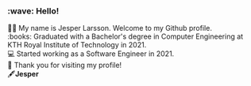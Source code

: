 <h3>:wave: Hello!</h3>
🙋‍♂️ My name is Jesper Larsson. Welcome to my Github profile.
</br>
:books: Graduated with a Bachelor's degree in Computer Engineering at KTH Royal Institute of Technology in 2021.
</br>
💻 Started working as a Software Engineer in 2021.
</br>
🙏
Thank you for visiting my profile!
</br>
🖋️<b>Jesper</b>
